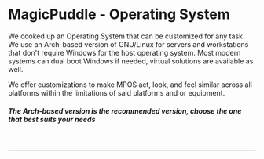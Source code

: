 # MagicPuddle - Operating System

We cooked up an Operating System that can be customized for any task.
We use an Arch-based version of GNU/Linux for servers and workstations that don't require Windows for the host operating system. Most modern systems can dual boot Windows if needed, virtual solutions are available as well.

We offer customizations to make MPOS act, look, and feel similar across all platforms within the limitations of said platforms and or equipment.

##### *The Arch-based version is the recommended version, choose the one that best suits your needs*

&#xa0;

---
